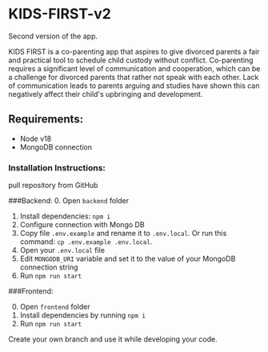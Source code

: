 # KIDS-FIRST-v2
Second version of the app.

KIDS FIRST is a co-parenting app that aspires to give divorced parents a fair and practical tool to schedule child custody without conflict. Co-parenting requires a significant level of communication and cooperation, which can be a challenge for divorced parents that rather not speak with each other. Lack of communication leads to parents arguing and studies have shown this can negatively affect their child's upbringing and development.

## Requirements:
- Node v18
- MongoDB connection

<h3>Installation Instructions:</h3>

pull repository from GitHub


###Backend: 
0. Open `backend` folder
1. Install dependencies: `npm i`
2. Configure connection with Mongo DB
3. Copy file `.env.example` and rename it to `.env.local`. Or run this command: `cp .env.example .env.local`.
4. Open your `.env.local` file
4. Edit `MONGODB_URI` variable and set it to the value of your MongoDB connection string 
5. Run `npm run start`


###Frontend:

0. Open `frontend` folder
1. Install dependencies by running `npm i`
2. Run `npm run start`

Create your own branch and use it while developing your code.
